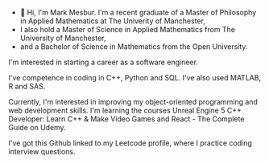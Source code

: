 - 👋 Hi, I'm Mark Mesbur. I'm a recent graduate of a Master of Philosophy in Applied Mathematics at The Univerity of Manchester, 
- I also hold a Master of Science in Applied Mathematics from The University of Manchester, 
- and a Bachelor of Science in Mathematics from the Open University. 

I'm interested in starting a career as a software engineer. 

I've competence in coding in C++, Python and SQL. I've also used MATLAB, R and SAS. 

Currently, I'm interested in improving my object-oriented programming and web development skills. 
I'm learning the courses Unreal Engine 5 C++ Developer: Learn C++ & Make Video Games and React - The Complete Guide on Udemy. 

I've got this Github linked to my Leetcode profile, where I practice coding interview questions. 

<!---
nerja25390/nerja25390 is a ✨ special ✨ repository because its `README.md` (this file) appears on your GitHub profile.
You can click the Preview link to take a look at your changes.
--->
